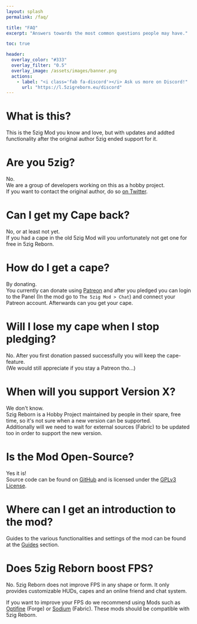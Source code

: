 ```yaml
---
layout: splash
permalink: /faq/

title: "FAQ"
excerpt: "Answers towards the most common questions people may have."

toc: true

header:
  overlay_color: "#333"
  overlay_filter: "0.5"
  overlay_image: /assets/images/banner.png
  actions:
    - label: "<i class='fab fa-discord'></i> Ask us more on Discord!"
      url: "https://l.5zigreborn.eu/discord"
---
```


# What is this?
This is the 5zig Mod you know and love, but with updates and addted functionality after the original author 5zig ended support for it.

# Are you 5zig?
No.  
We are a group of developers working on this as a hobby project.  
If you want to contact the original author, do so [on Twitter](https://twitter.com/the5zig).

# Can I get my Cape back?
No, or at least not yet.  
If you had a cape in the old 5zig Mod will you unfortunately not get one for free in 5zig Reborn.

# How do I get a cape?
By donating.  
You currently can donate using [Patreon](https://patreon.com/5zig) and after you pledged you can login to the Panel (In the mod go to `The 5zig Mod > Chat`) and connect your Patreon account. Afterwards can you get your cape.

# Will I lose my cape when I stop pledging?
No. After you first donation passed successfully you will keep the cape-feature.  
(We would still appreciate if you stay a Patreon tho...)

# When will you support Version X?
We don't know.  
5zig Reborn is a Hobby Project maintained by people in their spare, free time, so it's not sure when a new version can be supported.  
Additionally will we need to wait for external sources (Fabric) to be updated too in order to support the new version.

# Is the Mod Open-Source?
Yes it is!  
Source code can be found on [GitHub](https://github.com/5zig-reborn) and is licensed under the [GPLv3 License](https://www.gnu.org/licenses/gpl-3.0).

# Where can I get an introduction to the mod?
Guides to the various functionalities and settings of the mod can be found at the [Guides](/guides/) section.

# Does 5zig Reborn boost FPS?
No. 5zig Reborn does not improve FPS in any shape or form. It only provides customizable HUDs, capes and an online friend and chat system.

If you want to improve your FPS do we recommend using Mods such as [Optifine](https://optifine.net/home) (Forge) or [Sodium](https://www.curseforge.com/minecraft/mc-mods/sodium) (Fabric). These mods should be compatible with 5zig Reborn.
